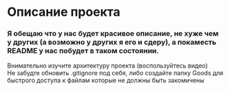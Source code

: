 Описание проекта
===
### Я обещаю что у нас будет красивое описание, не хуже чем у других (а возможно у других я его и сдеру), а покаместь README у нас побудет в таком состоянии.  

Внимательно изучите архитектуру проекта (воспользуйтесь видео)  
Не забудте обновить .gitignore под себя, либо создайте папку Goods для быстрого доступа к файлам которые не должны быть закомичены
